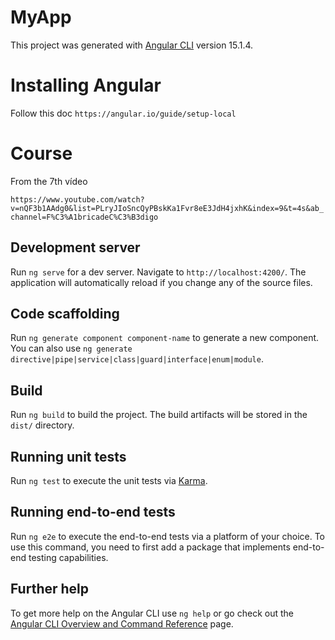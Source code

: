 # MyApp

This project was generated with [Angular CLI](https://github.com/angular/angular-cli) version 15.1.4.

# Installing Angular

Follow this doc `https://angular.io/guide/setup-local`

# Course

From the 7th vídeo

`https://www.youtube.com/watch?v=nQF3b1AAdg0&list=PLryJIoSncQyPBskKa1Fvr8eE3JdH4jxhK&index=9&t=4s&ab_channel=F%C3%A1bricadeC%C3%B3digo`

## Development server

Run `ng serve` for a dev server. Navigate to `http://localhost:4200/`. The application will automatically reload if you change any of the source files.

## Code scaffolding

Run `ng generate component component-name` to generate a new component. You can also use `ng generate directive|pipe|service|class|guard|interface|enum|module`.

## Build

Run `ng build` to build the project. The build artifacts will be stored in the `dist/` directory.

## Running unit tests

Run `ng test` to execute the unit tests via [Karma](https://karma-runner.github.io).

## Running end-to-end tests

Run `ng e2e` to execute the end-to-end tests via a platform of your choice. To use this command, you need to first add a package that implements end-to-end testing capabilities.

## Further help

To get more help on the Angular CLI use `ng help` or go check out the [Angular CLI Overview and Command Reference](https://angular.io/cli) page.
